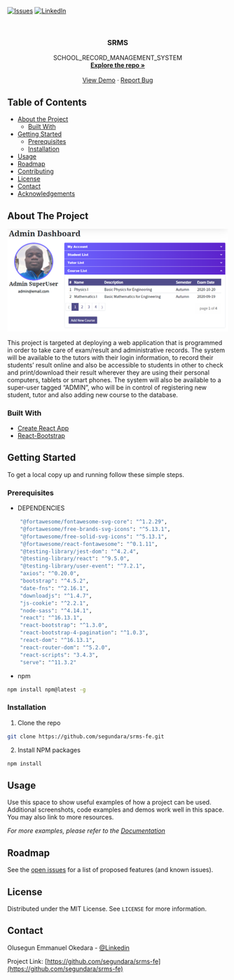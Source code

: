 <!--
*** Thanks for checking out this README Template. If you have a suggestion that would
*** make this better, please fork the repo and create a pull request or simply open
*** an issue with the tag "enhancement".
*** Thanks again! Now go create something AMAZING! :D
***
***
***
*** To avoid retyping too much info. Do a search and replace for the following:
*** github_username, repo_name
-->



[![Issues][issues-shield]][issues-url]
[![LinkedIn][linkedin-shield]][linkedin-url]



<!-- PROJECT LOGO -->
<br />
<p align="center">

  <h3 align="center">SRMS</h3>

  <p align="center">
    SCHOOL_RECORD_MANAGEMENT_SYSTEM
    <br />
    <a href="https://github.com/segundara/srms-fe"><strong>Explore the repo »</strong></a>
    <br />
    <br />
    <a href="https://srms-ck-fe.herokuapp.com/">View Demo</a>
    ·
    <a href="https://github.com/segundara/srms-fe/issues">Report Bug</a>
  </p>
</p>



<!-- TABLE OF CONTENTS -->
## Table of Contents

* [About the Project](#about-the-project)
  * [Built With](#built-with)
* [Getting Started](#getting-started)
  * [Prerequisites](#prerequisites)
  * [Installation](#installation)
* [Usage](#usage)
* [Roadmap](#roadmap)
* [Contributing](#contributing)
* [License](#license)
* [Contact](#contact)
* [Acknowledgements](#acknowledgements)



<!-- ABOUT THE PROJECT -->
## About The Project

[![Product Name Screen Shot][product-screenshot]](https://srms-ck-fe.herokuapp.com/)

This project is targeted at deploying a web application that is programmed in order to take care of exam/result and administrative records.
The system will be available to the tutors with their login information, to record their students’ result online and also be accessible to students in other to check and print/download their result wherever they are using their personal computers, tablets or smart phones. 
The system will also be available to a super-user tagged “ADMIN”, who will be in control of registering new student, tutor and also adding new course to the database.



### Built With

* [Create React App](https://github.com/facebook/create-react-app)
* [React-Bootstrap](https://react-bootstrap.github.io/)



<!-- GETTING STARTED -->
## Getting Started

To get a local copy up and running follow these simple steps.

### Prerequisites

* DEPENDENCIES
```sh
    "@fortawesome/fontawesome-svg-core": "^1.2.29",
    "@fortawesome/free-brands-svg-icons": "^5.13.1",
    "@fortawesome/free-solid-svg-icons": "^5.13.1",
    "@fortawesome/react-fontawesome": "^0.1.11",
    "@testing-library/jest-dom": "^4.2.4",
    "@testing-library/react": "^9.5.0",
    "@testing-library/user-event": "^7.2.1",
    "axios": "^0.20.0",
    "bootstrap": "^4.5.2",
    "date-fns": "^2.16.1",
    "downloadjs": "^1.4.7",
    "js-cookie": "^2.2.1",
    "node-sass": "^4.14.1",
    "react": "^16.13.1",
    "react-bootstrap": "^1.3.0",
    "react-bootstrap-4-pagination": "^1.0.3",
    "react-dom": "^16.13.1",
    "react-router-dom": "^5.2.0",
    "react-scripts": "3.4.3",
    "serve": "^11.3.2"
```

* npm
```sh
npm install npm@latest -g
```

### Installation

1. Clone the repo
```sh
git clone https://github.com/segundara/srms-fe.git
```
2. Install NPM packages
```sh
npm install
```



<!-- USAGE EXAMPLES -->
## Usage

Use this space to show useful examples of how a project can be used. Additional screenshots, code examples and demos work well in this space. You may also link to more resources.

_For more examples, please refer to the [Documentation](https://example.com)_



<!-- ROADMAP -->
## Roadmap

See the [open issues](https://github.com/segundara/srms-fe/issues) for a list of proposed features (and known issues).




<!-- LICENSE -->
## License

Distributed under the MIT License. See `LICENSE` for more information.



<!-- CONTACT -->
## Contact

Olusegun Emmanuel Okedara - [@Linkedin](https://www.linkedin.com/in/olusegunemmanuelokedara/)

Project Link: [https://github.com/segundara/srms-fe](https://github.com/segundara/srms-fe)





<!-- MARKDOWN LINKS & IMAGES -->
<!-- https://www.markdownguide.org/basic-syntax/#reference-style-links -->
[issues-shield]: https://img.shields.io/github/issues/segundara/srms-fe.svg?style=flat-square
[issues-url]: https://github.com/segundara/srms-fe/issues
[linkedin-shield]: https://img.shields.io/badge/-LinkedIn-black.svg?style=flat-square&logo=linkedin&colorB=555
[linkedin-url]: https://www.linkedin.com/in/olusegunemmanuelokedara/
[product-screenshot]: https://github.com/segundara/srms-fe/blob/main/public/srms_1.PNG
